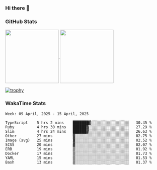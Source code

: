 ### Hi there 👋

### GitHub Stats

<a href="https://github.com/anuraghazra/github-readme-stats">
  <img align="center" height="170px" src="https://github-readme-stats.vercel.app/api/top-langs/?username=tksfjt1024&layout=compact&count_private=true&show_icons=true&show_icons=true&theme=graywhite" />
</a>
<a href="https://github.com/anuraghazra/github-readme-stats">
  <img align="center" height="170px" src="https://github-readme-stats.vercel.app/api?username=tksfjt1024&count_private=true&show_icons=true&show_icons=true&theme=graywhite" />
</a>

[![trophy](https://github-profile-trophy.vercel.app/?username=tksfjt1024)](https://github.com/ryo-ma/github-profile-trophy)

### WakaTime Stats

<!--START_SECTION:waka-->
```text
Week: 09 April, 2025 - 15 April, 2025

TypeScript    5 hrs 2 mins    ███████▓░░░░░░░░░░░░░░░░░   30.45 % 
Ruby          4 hrs 30 mins   ██████▓░░░░░░░░░░░░░░░░░░   27.29 % 
Slim          4 hrs 24 mins   ██████▓░░░░░░░░░░░░░░░░░░   26.63 % 
Other         27 mins         ▓░░░░░░░░░░░░░░░░░░░░░░░░   02.75 % 
Image (svg)   25 mins         ▓░░░░░░░░░░░░░░░░░░░░░░░░   02.52 % 
SCSS          20 mins         ▓░░░░░░░░░░░░░░░░░░░░░░░░   02.07 % 
ERB           19 mins         ▒░░░░░░░░░░░░░░░░░░░░░░░░   01.92 % 
Docker        17 mins         ▒░░░░░░░░░░░░░░░░░░░░░░░░   01.73 % 
YAML          15 mins         ▒░░░░░░░░░░░░░░░░░░░░░░░░   01.53 % 
Bash          13 mins         ▒░░░░░░░░░░░░░░░░░░░░░░░░   01.37 % 
```
<!--END_SECTION:waka-->
